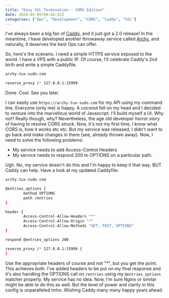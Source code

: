```yaml
---
title: "Easy SSL Termination - CORS Edition"
date: 2020-05-05T09:43:52Z
categories: ["Ops", "Development", "CORS", "Caddy", "SSL"]
---
```


I've always been a big fan of [Caddy](https://caddyserver.com/), and it just got a 2.0 release! In the meantime, I have developed another throwaway service called [Archy](https://github.com/tchaudhry91/archy), and naturally, it deserves the best Ops can offer.

So, here's the scenario. I need a simple HTTPS service exposed to the world. I have a VPS with a public IP. Of course, I'll celebrate Caddy's 2nd birth and write a simple Caddyfile.

```bash
archy.tux-sudo.com

reverse_proxy /* 127.0.0.1:15999
```

Done. Cool. See you later.

I can easily use `https://archy.tux-sudo.com` for my API using my command line. Everyone (only me) is happy. A coconut fell on my head and I decided to venture into the marvellous world of Javascript. I'll build myself a UI. Why not? Really though, why? Nevertheless, the age old developer horror story of having to resolve CORS struck. Now, it's not my first time, I know what CORS is, how it works etc etc. But my service was released, I didn't want to go back and make changes in there (see, already thrown away). Now, I need to solve the following problems:

- My service needs to add Access-Control Headers
- My service needs to respond 200 to OPTIONS on a particular path.

Ugh. No, my service doesn't do this and I'm happy to keep it that way. BUT Caddy can help. Have a look at my updated Caddyfile:

```bash
archy.tux-sudo.com

@entries_options {
        method OPTIONS
        path /entries
}

header {
        Access-Control-Allow-Headers "*"
        Access-Control-Allow-Origin "*"
        Access-Control-Allow-Methods "GET, POST, OPTIONS"
}

respond @entries_options 200

reverse_proxy /* 127.0.0.1:15999 {
}
```

Use the appropriate headers of course and not "\*", but you get the point. This achieves both. I've added headers to be put on my final response and it's also handling the OPTIONS call on `/entries` using my `@entries_options` matcher properly. My service has no idea. Now, I'm sure Nginx or similar might be able to do this as well. But the level of power and clarity in this config is unparalleled imho. Wishing Caddy many many happy years ahead.
